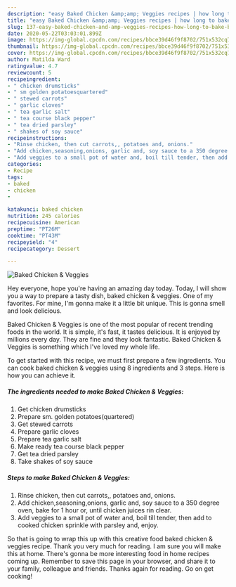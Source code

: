 ```yaml
---
description: "easy Baked Chicken &amp;amp; Veggies recipes | how long to bake Baked Chicken &amp;amp; Veggies"
title: "easy Baked Chicken &amp;amp; Veggies recipes | how long to bake Baked Chicken &amp;amp; Veggies"
slug: 137-easy-baked-chicken-and-amp-veggies-recipes-how-long-to-bake-baked-chicken-and-amp-veggies
date: 2020-05-22T03:03:01.899Z
image: https://img-global.cpcdn.com/recipes/bbce39d46f9f8702/751x532cq70/baked-chicken-veggies-recipe-main-photo.jpg
thumbnail: https://img-global.cpcdn.com/recipes/bbce39d46f9f8702/751x532cq70/baked-chicken-veggies-recipe-main-photo.jpg
cover: https://img-global.cpcdn.com/recipes/bbce39d46f9f8702/751x532cq70/baked-chicken-veggies-recipe-main-photo.jpg
author: Matilda Ward
ratingvalue: 4.7
reviewcount: 5
recipeingredient:
- " chicken drumsticks"
- " sm golden potatoesquartered"
- " stewed carrots"
- " garlic cloves"
- " tea garlic salt"
- " tea course black pepper"
- " tea dried parsley"
- " shakes of soy sauce"
recipeinstructions:
- "Rinse chicken, then cut carrots,, potatoes and, onions."
- "Add chicken,seasoning,onions, garlic and, soy sauce to a 350 degree oven, bake for 1 hour or, until chicken juices rin clear."
- "Add veggies to a small pot of water and, boil till tender, then add to cooked chicken sprinkle with parsley and, enjoy."
categories:
- Recipe
tags:
- baked
- chicken
- 

katakunci: baked chicken  
nutrition: 245 calories
recipecuisine: American
preptime: "PT26M"
cooktime: "PT43M"
recipeyield: "4"
recipecategory: Dessert

---
```



![Baked Chicken &amp; Veggies](https://img-global.cpcdn.com/recipes/bbce39d46f9f8702/751x532cq70/baked-chicken-veggies-recipe-main-photo.jpg)

Hey everyone, hope you're having an amazing day today. Today, I will show you a way to prepare a tasty dish, baked chicken &amp; veggies. One of my favorites. For mine, I'm gonna make it a little bit unique. This is gonna smell and look delicious.

Baked Chicken &amp; Veggies is one of the most popular of recent trending foods in the world. It is simple, it's fast, it tastes delicious. It is enjoyed by millions every day. They are fine and they look fantastic. Baked Chicken &amp; Veggies is something which I've loved my whole life.




To get started with this recipe, we must first prepare a few ingredients. You can cook baked chicken &amp; veggies using 8 ingredients and 3 steps. Here is how you can achieve it.

<!--inarticleads1-->

##### The ingredients needed to make Baked Chicken &amp; Veggies:

1. Get  chicken drumsticks
1. Prepare  sm. golden potatoes(quartered)
1. Get  stewed carrots
1. Prepare  garlic cloves
1. Prepare  tea garlic salt
1. Make ready  tea course black pepper
1. Get  tea dried parsley
1. Take  shakes of soy sauce




<!--inarticleads2-->

##### Steps to make Baked Chicken &amp; Veggies:

1. Rinse chicken, then cut carrots,, potatoes and, onions.
1. Add chicken,seasoning,onions, garlic and, soy sauce to a 350 degree oven, bake for 1 hour or, until chicken juices rin clear.
1. Add veggies to a small pot of water and, boil till tender, then add to cooked chicken sprinkle with parsley and, enjoy.




So that is going to wrap this up with this creative food baked chicken &amp; veggies recipe. Thank you very much for reading. I am sure you will make this at home. There's gonna be more interesting food in home recipes coming up. Remember to save this page in your browser, and share it to your family, colleague and friends. Thanks again for reading. Go on get cooking!
